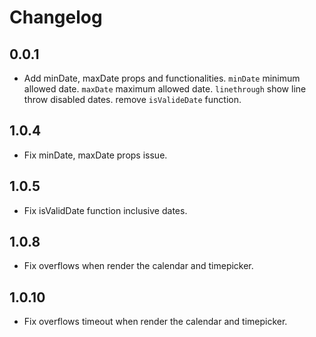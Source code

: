 Changelog
=========
## 0.0.1
* Add minDate, maxDate props and functionalities.
`minDate`  minimum allowed date.
`maxDate`  maximum allowed date.
`linethrough` show line throw disabled dates.
remove `isValideDate` function.

## 1.0.4
* Fix minDate, maxDate props issue.

## 1.0.5
* Fix isValidDate function inclusive dates.
## 1.0.8
* Fix overflows when render the calendar and timepicker.
## 1.0.10
* Fix overflows timeout when render the calendar and timepicker.
